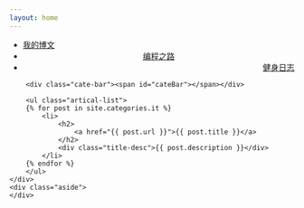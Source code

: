 ```yaml
---
layout: home
---
```


<div class="index-content project">
    <div class="section">
        <ul class="artical-cate">
            <li><a href="/"><span>我的博文</span></a></li>
            <li style="text-align:center"><a href="/it"><span>编程之路</span></a></li>
            <li class="on" style="text-align:right"><a href="/health"><span>健身日志</span></a></li>
        </ul>

        <div class="cate-bar"><span id="cateBar"></span></div>

        <ul class="artical-list">
        {% for post in site.categories.it %}
            <li>
                <h2>
                    <a href="{{ post.url }}">{{ post.title }}</a>
                </h2>
                <div class="title-desc">{{ post.description }}</div>
            </li>
        {% endfor %}
        </ul>
    </div>
    <div class="aside">
    </div>
</div>
